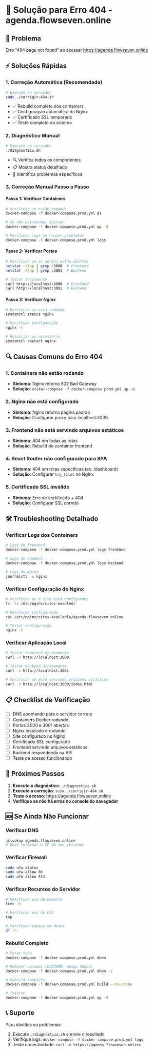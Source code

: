 # 🔧 Solução para Erro 404 - agenda.flowseven.online

## 🚨 Problema
Erro "404 page not found" ao acessar https://agenda.flowseven.online

## ⚡ Soluções Rápidas

### 1. **Correção Automática (Recomendado)**
```bash
# Execute no servidor
sudo ./corrigir-404.sh
```
- ✅ Rebuild completo dos containers
- ✅ Configuração automática do Nginx
- ✅ Certificado SSL temporário
- ✅ Teste completo do sistema

### 2. **Diagnóstico Manual**
```bash
# Execute no servidor
./diagnostico.sh
```
- 🔍 Verifica todos os componentes
- 📋 Mostra status detalhado
- 🐛 Identifica problemas específicos

### 3. **Correção Manual Passo a Passo**

#### Passo 1: Verificar Containers
```bash
# Verificar se estão rodando
docker-compose -f docker-compose.prod.yml ps

# Se não estiverem, iniciar
docker-compose -f docker-compose.prod.yml up -d

# Verificar logs se houver problemas
docker-compose -f docker-compose.prod.yml logs
```

#### Passo 2: Verificar Portas
```bash
# Verificar se as portas estão abertas
netstat -tlnp | grep :3000  # Frontend
netstat -tlnp | grep :3001  # Backend

# Testar localmente
curl http://localhost:3000  # Frontend
curl http://localhost:3001  # Backend
```

#### Passo 3: Verificar Nginx
```bash
# Verificar se está rodando
systemctl status nginx

# Verificar configuração
nginx -t

# Reiniciar se necessário
systemctl restart nginx
```

## 🔍 Causas Comuns do Erro 404

### 1. **Containers não estão rodando**
- **Sintoma**: Nginx retorna 502 Bad Gateway
- **Solução**: `docker-compose -f docker-compose.prod.yml up -d`

### 2. **Nginx não está configurado**
- **Sintoma**: Nginx retorna página padrão
- **Solução**: Configurar proxy para localhost:3000

### 3. **Frontend não está servindo arquivos estáticos**
- **Sintoma**: 404 em todas as rotas
- **Solução**: Rebuild do container frontend

### 4. **React Router não configurado para SPA**
- **Sintoma**: 404 em rotas específicas (ex: /dashboard)
- **Solução**: Configurar `try_files` no Nginx

### 5. **Certificado SSL inválido**
- **Sintoma**: Erro de certificado + 404
- **Solução**: Configurar SSL correto

## 🛠️ Troubleshooting Detalhado

### Verificar Logs dos Containers
```bash
# Logs do frontend
docker-compose -f docker-compose.prod.yml logs frontend

# Logs do backend
docker-compose -f docker-compose.prod.yml logs backend

# Logs do Nginx
journalctl -u nginx
```

### Verificar Configuração do Nginx
```bash
# Verificar se o site está configurado
ls -la /etc/nginx/sites-enabled/

# Verificar configuração
cat /etc/nginx/sites-available/agenda.flowseven.online

# Testar configuração
nginx -t
```

### Verificar Aplicação Local
```bash
# Testar frontend diretamente
curl -v http://localhost:3000

# Testar backend diretamente
curl -v http://localhost:3001

# Verificar se está servindo arquivos estáticos
curl -v http://localhost:3000/index.html
```

## 📋 Checklist de Verificação

- [ ] DNS apontando para o servidor correto
- [ ] Containers Docker rodando
- [ ] Portas 3000 e 3001 abertas
- [ ] Nginx instalado e rodando
- [ ] Site configurado no Nginx
- [ ] Certificado SSL configurado
- [ ] Frontend servindo arquivos estáticos
- [ ] Backend respondendo na API
- [ ] Teste de acesso funcionando

## 🎯 Próximos Passos

1. **Execute o diagnóstico**: `./diagnostico.sh`
2. **Execute a correção**: `sudo ./corrigir-404.sh`
3. **Teste o acesso**: https://agenda.flowseven.online
4. **Verifique se não há erros no console do navegador**

## 🆘 Se Ainda Não Funcionar

### Verificar DNS
```bash
nslookup agenda.flowseven.online
# Deve retornar o IP do seu servidor
```

### Verificar Firewall
```bash
sudo ufw status
sudo ufw allow 80
sudo ufw allow 443
```

### Verificar Recursos do Servidor
```bash
# Verificar uso de memória
free -h

# Verificar uso de CPU
top

# Verificar espaço em disco
df -h
```

### Rebuild Completo
```bash
# Parar tudo
docker-compose -f docker-compose.prod.yml down

# Remover volumes (CUIDADO: apaga dados)
docker-compose -f docker-compose.prod.yml down -v

# Rebuild completo
docker-compose -f docker-compose.prod.yml build --no-cache

# Iniciar
docker-compose -f docker-compose.prod.yml up -d
```

## 📞 Suporte

Para dúvidas ou problemas:
1. Execute `./diagnostico.sh` e envie o resultado
2. Verifique logs: `docker-compose -f docker-compose.prod.yml logs`
3. Teste conectividade: `curl -v https://agenda.flowseven.online`
